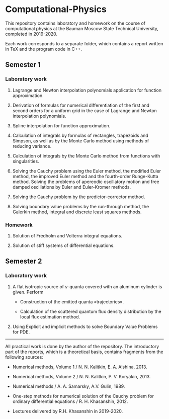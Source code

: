 # Computational-Physics

This repository contains laboratory and homework on the course of computational physics at the Bauman Moscow State Technical University, completed in 2019-2020.

Each work corresponds to a separate folder, which contains a report written in TeX and the program code in C++.

## Semester 1

### Laboratory work

1. Lagrange and Newton interpolation polynomials application for function approximation.

2. Derivation of formulas for numerical differentiation of the first and second orders for a uniform grid in the case of Lagrange and Newton interpolation polynomials.

3. Spline interpolation for function approximation.

4. Calculation of integrals by formulas of rectangles, trapezoids and Simpson, as well as by the Monte Carlo method using methods of reducing variance.

5. Calculation of integrals by the Monte Carlo method from functions with singularities.

6. Solving the Cauchy problem using the Euler method, the modified Euler method, the improved Euler method and the fourth-order Runge-Kutta method. Solving the problems of apereodic oscillatory motion and free damped oscillations by Euler and Euler-Kromer methods.

7. Solving the Cauchy problem by the predictor-corrector method.

8. Solving boundary value problems by the run-through method, the Galerkin method, integral and discrete least squares methods.

### Homework

1. Solution of Fredholm and Volterra integral equations.

2. Solution of stiff systems of differential equations.

## Semester 2

### Laboratory work

1. A flat isotropic source of $\gamma$-quanta covered with an aluminum cylinder is given. Perform
   - Construction of the emitted quanta «trajectories».
   
   - Calculation of the scattered quantum flux density distribution by the local flux estimation method.

2. Using Explicit and implicit methods to solve Boundary Value Problems for PDE.



---



All practical work is done by the author of the repository. The introductory part of the reports, which is a theoretical basis, contains fragments from the following sources:

- Numerical methods, Volume 1 / N. N. Kalitkin, E. A. Alshina, 2013.

- Numerical methods, Volume 2 / N. N. Kalitkin, P. V. Koryakin, 2013.

- Numerical methods / A. A. Samarsky, A.V. Gulin, 1989.

- One-step methods for numerical solution of the Cauchy problem for ordinary differential equations / R. H. Khasanshin, 2012.

- Lectures delivered by R.H. Khasanshin in 2019-2020.